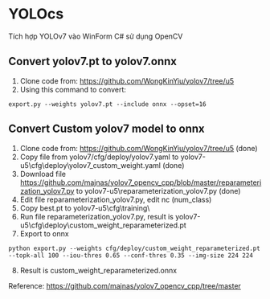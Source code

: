 # YOLOcs
Tích hợp YOLOv7 vào WinForm C# sử dụng OpenCV

## Convert yolov7.pt to yolov7.onnx
1. Clone code from: https://github.com/WongKinYiu/yolov7/tree/u5
2. Using this command to convert:
```
export.py --weights yolov7.pt --include onnx --opset=16
```

## Convert Custom yolov7 model to onnx

1. Clone code from: https://github.com/WongKinYiu/yolov7/tree/u5 (done)
2. Copy file from yolov7/cfg/deploy/yolov7.yaml to yolov7-u5\cfg\deploy\yolov7_custom_weight.yaml (done)
3. Download file https://github.com/majnas/yolov7_opencv_cpp/blob/master/reparameterization_yolov7.py to yolov7-u5\reparameterization_yolov7.py (done)
4. Edit file reparameterization_yolov7.py, edit nc (num_class)
5. Copy best.pt to yolov7-u5\cfg\training\
6. Run file reparameterization_yolov7.py, result is yolov7-u5\cfg\deploy\custom_weight_reparameterized.pt
7. Export to onnx
```
python export.py --weights cfg/deploy/custom_weight_reparameterized.pt --topk-all 100 --iou-thres 0.65 --conf-thres 0.35 --img-size 224 224
```
8. Result is custom_weight_reparameterized.onnx


Reference: https://github.com/majnas/yolov7_opencv_cpp/tree/master